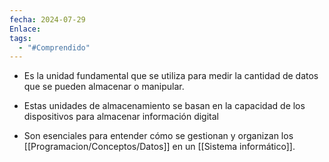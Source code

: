 ```yaml
---
fecha: 2024-07-29
Enlace: 
tags:
  - "#Comprendido"
---
```

+ Es la unidad fundamental que se utiliza para medir la cantidad de datos que se pueden almacenar o manipular. 

+ Estas unidades de almacenamiento se basan en la capacidad de los dispositivos para almacenar información digital

+ Son esenciales para entender cómo se gestionan y organizan los [[Programacion/Conceptos/Datos]] en un [[Sistema informático]].